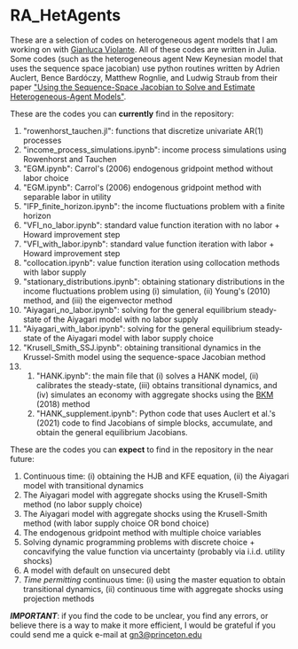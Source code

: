 # RA_HetAgents

These are a selection of codes on heterogeneous agent models that I am working on with [Gianluca Violante](https://sites.google.com/a/princeton.edu/glviolante/). All of these codes are written in Julia. Some codes (such as the heterogeneous agent New Keynesian model that uses the sequence space jacobian) use python routines written by Adrien Auclert, Bence Bardóczy, Matthew Rognlie, and Ludwig Straub from their paper ["Using the Sequence-Space Jacobian to Solve and Estimate Heterogeneous-Agent Models"](https://scholar.harvard.edu/files/straub/files/sequence_space_jacobian.pdf).

These are the codes you can **currently** find in the repository:

1. "rowenhorst_tauchen.jl": functions that discretize univariate AR(1) processes
2. "income_process_simulations.ipynb": income process simulations using Rowenhorst and Tauchen
3. "EGM.ipynb": Carrol's (2006) endogenous gridpoint method without labor choice
4. "EGM.ipynb": Carrol's (2006) endogenous gridpoint method with separable labor in utility
5. "IFP_finite_horizon.ipynb": the income fluctuations problem with a finite horizon
6. "VFI_no_labor.ipynb": standard value function iteration with no labor + Howard improvement step
7. "VFI_with_labor.ipynb": standard value function iteration with labor + Howard improvement step
8. "collocation.ipynb": value function iteration using collocation methods with labor supply
9. "stationary_distributions.ipynb": obtaining stationary distributions in the income fluctuations problem using (i) simulation, (ii) Young's (2010) method, and (iii) the eigenvector method
10. "Aiyagari_no_labor.ipynb": solving for the general equilibrium steady-state of the Aiyagari model with no labor supply
12. "Aiyagari_with_labor.ipynb": solving for the general equilibrium steady-state of the Aiyagari model with labor supply choice
13. "Krusell_Smith_SSJ.ipynb": obtaining transitional dynamics in the Krussel-Smith model using the sequence-space Jacobian method
14. 1.  "HANK.ipynb": the main file that (i) solves a HANK model, (ii) calibrates the steady-state, (iii) obtains transitional dynamics, and (iv) simulates an economy with aggregate shocks using the [BKM](https://ideas.repec.org/a/eee/dyncon/v89y2018icp68-92.html) (2018) method
    2. "HANK_supplement.ipynb": Python code that uses Auclert et al.'s (2021) code to find Jacobians of simple blocks, accumulate, and obtain the general equilibrium Jacobians.

These are the codes you can **expect** to find in the repository in the near future:

1. Continuous time: (i) obtaining the HJB and KFE equation, (ii) the Aiyagari model with transitional dynamics
2. The Aiyagari model with aggregate shocks using the Krusell-Smith method (no labor supply choice)
3. The Aiyagari model with aggregate shocks using the Krusell-Smith method (with labor supply choice OR bond choice)
4. The endogenous gridpoint method with multiple choice variables
5. Solving dynamic programming problems with discrete choice + concavifying the value function via uncertainty (probably via i.i.d. utility shocks)
7. A model with default on unsecured debt
8. *Time permitting* continuous time: (i) using the master equation to obtain transitional dynamics, (ii) continuous time with aggregate shocks using projection methods

***IMPORTANT***: if you find the code to be unclear, you find any errors, or believe there is a way to make it more efficient, I would be grateful if you could send me a quick e-mail at gn3@princeton.edu 
